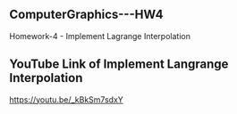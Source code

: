 ## ComputerGraphics---HW4
Homework-4 - Implement Lagrange Interpolation
## YouTube Link of Implement Langrange Interpolation
https://youtu.be/_kBkSm7sdxY
